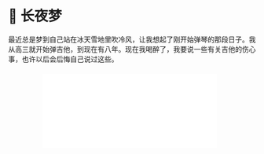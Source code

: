 # 🌃 长夜梦

最近总是梦到自己站在冰天雪地里吹冷风，让我想起了刚开始弹琴的那段日子。我从高三就开始弹吉他，到现在有八年。现在我喝醉了，我要说一些有关吉他的伤心事，也许以后会后悔自己说过这些。

<br />

<div style="text-align: center; margin: -10px 0 0 -10px">
  <iframe
    frameborder="no"
    border="0"
    marginwidth="0"
    marginheight="0"
    width=355
    height=150
    src="//music.163.com/outchain/player?type=2&id=408328190&auto=0"
  />
</div>

梦开始那会儿聊天还用短信，听歌还用天天动听，视频资源要花不少力气才能下载到。南方冬天最冷的时候，我裹着最厚的外套，带上 iPod Touch 去教职工宿舍蹭网。通常我会只看标题便缓存一堆视频，而这些视频只有周一到周五我一个一个点开时才能知道里面讲了啥。

我记得有次午休的时候我点开了 Gin 的《Atlantis》。也许是他的混响真是开到了最大，木吉他泛音演奏要使我溺水一般给我带来不可名状的冲击。那年，我把红包偷偷藏起来整整一千，然后乘着回到学校的周末，跑遍城里的琴行，挑了一把不错的新手琴。我先是学了《爱的罗曼史》，把手疼熬过去，然后着手一句句地扣押尾的《黄昏》。我还能清楚记得弹完《黄昏》后的某个周末站在冷风中蹭网时，我兴奋地用百度一个劲儿搜“一个月弹完《黄昏》是什么水平？”。

自打那时起，我就成了押尾的迷弟，我看了许多他的 MV 以及演奏视频。印象最深的是《Big Blue Ocean》里面有一段主人公在沙滩下车后直接奔向大海的场景，这让被困于读书考试的我羡慕不已。在后来我用网易云时，特意找到这曲子留下了评论。

> 真是封神的曲子，就连做梦我都想着。翻到优酷的 420p 大蓝海的时候，从来没感觉 mv 有这么好看过，迷了我一个礼拜!
> <name>2016-12-25</name>

那时候指弹还是一个冷门的词，大部分人都不知道，木吉他除了可以给唱歌做伴奏以外还弹独奏曲。我身边没有水平相近的朋友，以至于刚上大学不久，我就自认为在技术提升上遇到了瓶颈。有天我做公交车去学校，瞥见路边有密密麻麻一堆的乐器店，于是立马下车反方向坐回去，然后从西一路走到东一家家乐器店打听有没有教指弹的老师。答案自然是没有，所以只好傻傻回学校继续瞎练。

有阵子一直在练押尾的曲子，他的歌要用上各种技巧，劈里啪啦，非常吵。我便喜欢一个人到学校角落的小树林去，那有环着小池子的爬满藤曼的亭子。有时坐亭子里，有时坐草地上。风有些冷，但太阳照过来暖和呀；时常有我叫不出名字的小鸟在藤曼织成的洞里翻来跳去，又或者他们在假山边打转。水面浮光跃金；有也许是鱼翻起一个起眼的浪花，惊起了一群鸟，连着一片。它们在树林顶上绕一个大圈，又飞回来，藏进看不见的地方。我实在记不清池子里有没有鱼了，只知道曾经在岸边努力地想看清水底，但是水面下黑黢黢一片――我在这池子里掉过两个变调夹――兴许它们现在还躺在漆黑的水底。

太阳从前面照过来，绿荫婆娑在脸上划过阴影。累的时候可以直接在这小憩。闭上眼睛会突然发现，这地方其实热闹得很：不远的草地上有几个男孩子在背单词，走走停停；再远点儿的地方飘来断断续续得铜管声给他们伴奏；有鸟叫，有风穿林过，兴许是远处的车呼啸而过，这些声音拥挤在一起，跌跌撞撞，稍显笨拙。就这样一直闭上眼睛，听着树林的呼吸，直到太阳逐渐变冷。

那时弹琴有一种狂热的劲头。一遍遍重复练习，其它琐事抛到脑后；从早到晚抱着琴，弹到家里人比我更先不耐烦。现在我知道那是我在精神上没有归属感的表现，像一个孤独的孩子突然开始谈恋爱一样。

我忘记怎么加入的吉他社，只记得学长收完会费后每周喊大家出来练琴的次数越来越少。不过，那时倒是交了不少长情的朋友，大学时不时聚在一起，或者跑来跑去。期间我换过两把琴，先是把新手琴换成了入门琴，然后大三时借钱买了一把自带效果器的琴。那是一把有着金色木纹的漂亮的吉他。有了电箱的加持，我终于有机会学《Atlantis》啦！如果说弹琴的动力不过是一首又一首曲子支撑起来的梯子。我的梯子上排列了押尾一连串曲子，而顶端是 Gin 的《Atlantis》。

不知道从什么时候起，我开始在各种地方弹琴。有次受一个琴友会上认识的朋友邀请，跨了半个南昌去他们学校给社团表演，我突然意识到我一直弹琴不过只是当作消遣般玩耍，为我曾经以为的弹琴提升了多少技术而感到羞赧。我单纯想学会几首好听的吉他曲子，但没想在技术上有多深的钻研。这像极了筹划婚礼时唯独准备了焰火和礼花。

工作以后很少弹琴了。时不时把吉他捡起来摸一摸，我知道这是敷衍。吉他对我来说更像个谈了八年恋爱的女朋友，往日热情消散，我却还对她不甚了解，别提要打起整天腻在一起的精神来了。我曾做过技术上登峰造极的白日梦，然而回到现实，却是想和吉他分手。换句话应该说想找解脱。不过有女孩子说喜欢我弹琴的时候，我心中非常欢喜，心中有别样的想法在萌动。我又想起了在小树林弹琴的日子，想起了顾城的诗。

> 草在结它的种子，风在摇它的叶子
> <name>节选自《门前》</name>

这八年来弹得断断续续，也没有进行过专业的音乐训练，所以水平一直没很大长进，这两点是我最大的遗憾。如果可以反悔的话，我大概从一开始就不会碰吉他，转而一心一意投入到代码中去。奥，这种想法一定是在潜意识中酝酿了很久，念头不断冒出，所以印象越加深刻，以至于现在我熟悉到可以顺利成章地说出来！可是许多美好的回忆还历历在目，害，到底应该怀着怎么样的心情！她一想到分手就悲从中来，找到曾经的照片一张一张翻出来看，以为可以用已经失去的欢愉冲淡哀伤。不过依我经验来看，回看过去录制的视频，恐怕只会更心痛吧。如果曾经更加投入的话，如果曾经更用力的拥抱和爱的话，现在一定就处于不一样的境地了吧！夜梦阑珊时常常留下无声的眼泪来，这样折磨人的感情宁愿从一开始就不要好了。

> Dance to the plastic beat / Another morning comes <br>
> 伴着我脆弱的心跳舞动 / 又一个清晨又来临了 <br>
> I'm just playing games / I know that's plastic love <br>
> 我只不过是在游戏人生 / 我晓得那不过是塑料般脆弱的爱情 <br>
> <name><i>Plastic Love</i></name>